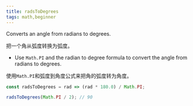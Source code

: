 ```yaml
---
title: radsToDegrees
tags: math,beginner
---
```


Converts an angle from radians to degrees.

把一个角从弧度转换为弧度。

- Use `Math.PI` and the radian to degree formula to convert the angle from radians to degrees.

使用`Math.PI`和弧度到角度公式来把角的弧度转为角度。

```js
const radsToDegrees = rad => (rad * 180.0) / Math.PI;
```

```js
radsToDegrees(Math.PI / 2); // 90
```
